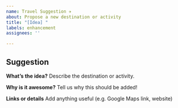 ```yaml
---
name: Travel Suggestion ✈️
about: Propose a new destination or activity
title: "[Idea] "
labels: enhancement
assignees: ''

---
```


## Suggestion

**What’s the idea?**
Describe the destination or activity.

**Why is it awesome?**
Tell us why this should be added!

**Links or details**
Add anything useful (e.g. Google Maps link, website)
